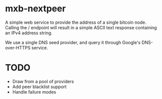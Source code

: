 # mxb-nextpeer

A simple web service to provide the address of a single bitcoin
node. Calling the / endpoint will result in a simple ASCII text
response containing an IPv4 address string.

We use a single DNS seed provider, and query it through Google's
DNS-over-HTTPS service.

# TODO

* Draw from a pool of providers
* Add peer blacklist support
* Handle failure modes


